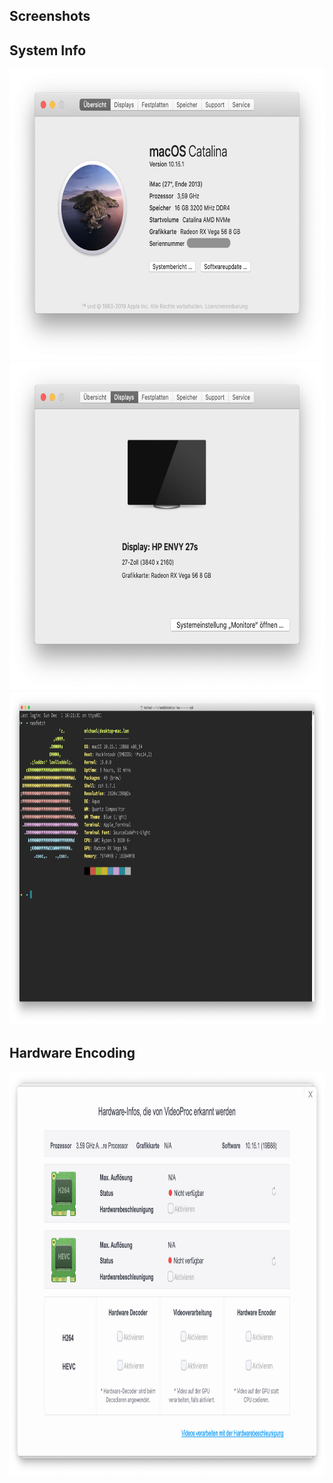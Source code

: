 Screenshots
-----

## System Info
<img src="https://github.com/mipxx/CloverEFI/blob/master/Docs/System/System_Info_1.png" width="698" height="465"/>
<img src="https://github.com/mipxx/CloverEFI/blob/master/Docs/System/System_Info_2.png" width="698" height="526"/>
<img src="https://github.com/mipxx/CloverEFI/blob/master/Docs/System/System_Info_3.png" width="893" height="532"/>

## Hardware Encoding
<img src="https://github.com/mipxx/CloverEFI/blob/master/Docs/System/VideoProc.png" width="934" height="646"/>